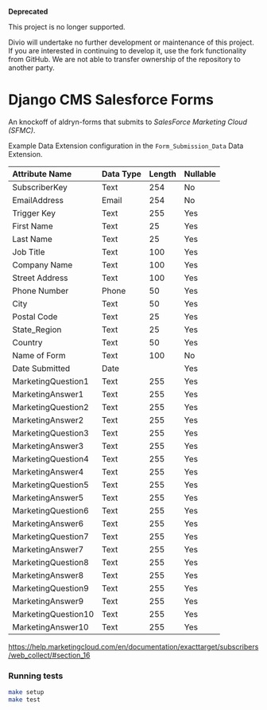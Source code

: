 **Deprecated**

This project is no longer supported.

Divio will undertake no further development or maintenance of this project. If you are interested in continuing to 
develop it, use the fork functionality from GitHub. We are not able to transfer ownership of the repository to another 
party.

Django CMS Salesforce Forms
===========================

An knockoff of aldryn-forms that submits to *SalesForce
Marketing Cloud (SFMC)*.

Example Data Extension configuration in the ``Form_Submission_Data``
Data Extension.


| Attribute Name      | Data Type | Length | Nullable |
|:--------------------|:----------|:-------|:---------|
| SubscriberKey       | Text      | 254    | No       |
| EmailAddress        | Email     | 254    | No       |
| Trigger Key         | Text      | 255    | Yes      |
| First Name          | Text      | 25     | Yes      |
| Last Name           | Text      | 25     | Yes      |
| Job Title           | Text      | 100    | Yes      |
| Company Name        | Text      | 100    | Yes      |
| Street Address      | Text      | 100    | Yes      |
| Phone Number        | Phone     | 50     | Yes      |
| City                | Text      | 50     | Yes      |
| Postal Code         | Text      | 25     | Yes      |
| State_Region        | Text      | 25     | Yes      |
| Country             | Text      | 50     | Yes      |
| Name of Form        | Text      | 100    | No       |
| Date Submitted      | Date      |        | Yes      |
| MarketingQuestion1  | Text      | 255    | Yes      |
| MarketingAnswer1    | Text      | 255    | Yes      |
| MarketingQuestion2  | Text      | 255    | Yes      |
| MarketingAnswer2    | Text      | 255    | Yes      |
| MarketingQuestion3  | Text      | 255    | Yes      |
| MarketingAnswer3    | Text      | 255    | Yes      |
| MarketingQuestion4  | Text      | 255    | Yes      |
| MarketingAnswer4    | Text      | 255    | Yes      |
| MarketingQuestion5  | Text      | 255    | Yes      |
| MarketingAnswer5    | Text      | 255    | Yes      |
| MarketingQuestion6  | Text      | 255    | Yes      |
| MarketingAnswer6    | Text      | 255    | Yes      |
| MarketingQuestion7  | Text      | 255    | Yes      |
| MarketingAnswer7    | Text      | 255    | Yes      |
| MarketingQuestion8  | Text      | 255    | Yes      |
| MarketingAnswer8    | Text      | 255    | Yes      |
| MarketingQuestion9  | Text      | 255    | Yes      |
| MarketingAnswer9    | Text      | 255    | Yes      |
| MarketingQuestion10 | Text      | 255    | Yes      |
| MarketingAnswer10   | Text      | 255    | Yes      |


https://help.marketingcloud.com/en/documentation/exacttarget/subscribers/web_collect/#section_16


### Running tests

```bash
make setup
make test
```

